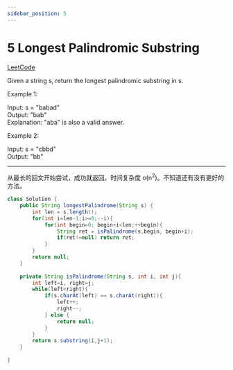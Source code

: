 ```yaml
---
sidebar_position: 5
---
```


# 5 Longest Palindromic Substring

[LeetCode](https://leetcode.com/problems/longest-palindromic-substring/)

Given a string s, return the longest palindromic substring in s.

Example 1:

Input: s = "babad"  
Output: "bab"  
Explanation: "aba" is also a valid answer.  

Example 2:

Input: s = "cbbd"  
Output: "bb"  

---

从最长的回文开始尝试，成功就返回。时间复杂度 o(n<sup>2</sup>)。不知道还有没有更好的方法。


```java
class Solution {
    public String longestPalindrome(String s) {
        int len = s.length();
        for(int i=len-1;i>=0;--i){
            for(int begin=0; begin+i<len;++begin){
                String ret = isPalindrome(s,begin, begin+i);
                if(ret!=null) return ret;
            }
        }
        return null;
    }
    
    private String isPalindrome(String s, int i, int j){
        int left=i, right=j;
        while(left<right){
            if(s.charAt(left) == s.charAt(right)){
                left++;
                right--;
            } else {
                return null;
            }
        }
        return s.substring(i,j+1);
    }
    
}
```